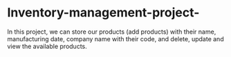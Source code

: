 # Inventory-management-project-

In this project, we can store our products (add products)
with their name, manufacturing date, company name with
their code, and delete, update and view the available
products.
